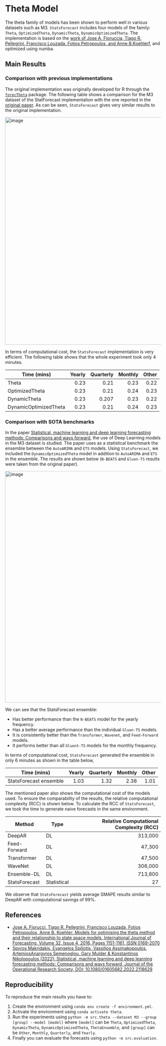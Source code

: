 # Theta Model

The theta family of models has been shown to perform well in various datasets such as M3. `StatsForecast` includes four models of the family: `Theta`, `OptimizedTheta`, `DynamicTheta`, `DynamicOptimizedTheta`. The implementation is based on the [work of Jose A. Fioruccia, Tiago R. Pellegrini, Francisco Louzada, Fotios Petropoulos, and Anne B.Koehlerf](https://www.sciencedirect.com/science/article/pii/S0169207016300243), and optimized using numba.


## Main Results

### Comparison with previous implementations

The original implementation was originally developed for R through the [`forecTheta`](https://cran.r-project.org/web/packages/forecTheta/index.html) package. The following table shows a comparison for the M3 dataset of the StatForecast implementation with the one reported in the [original paper](https://www.sciencedirect.com/science/article/pii/S0169207016300243). As can be seen, `StatsForecast` gives very similar results to the original implementation.

<img width="735" alt="image" src="https://user-images.githubusercontent.com/10517170/200728321-e40a3db5-2cf1-486e-af75-9d841902fc44.png">

In terms of computational cost, the `StatsForecast` implementation is very efficient. The following table shows that the whole experiment took only 4 minutes.

| Time (mins) | Yearly | Quarterly | Monthly | Other |
|-----|-------:|-------:|--------:|--------:|
|Theta| 0.23 | 0.21 | 0.23 | 0.22 |
|OptimizedTheta | 0.23 | 0.21 | 0.24 | 0.23 |
|DynamicTheta | 0.23 | 0.207 | 0.23 | 0.22 |
|DynamicOptimizedTheta | 0.23 | 0.21 | 0.24 | 0.23 | 


### Comparison with SOTA benchmarks

In the paper [Statistical, machine learning and deep learning forecasting methods: Comparisons and ways forward](https://www.tandfonline.com/doi/full/10.1080/01605682.2022.2118629), the use of Deep Learning models in the M3 dataset is studied. The paper uses as a statistical benchmark the ensemble between the `AutoARIMA` and `ETS` models. Using `StatsForecast`, we included the `DynamicOptimizedTheta` model in addition to `AutoARIMA` and `ETS` in the ensemble. The results are shown below (`N-BEATS` and `Gluon-TS` results were taken from the original paper). 

<img width="748" alt="image" src="https://user-images.githubusercontent.com/10517170/200728018-7bb655cf-c2ba-4724-945e-13dbe4db1730.png">

We can see that the StatsForecast ensemble:
- Has better performance than the `N-BEATS` model for the yearly frequency.
- Has a better average performance than the individual `Gluon-TS` models.
- It is consistently better than the `Transformer`, `Wavenet`, and `Feed-Forward` models.
- It performs better than all `Gluont-TS` models for the monthly frequency. 

In terms of computational cost, `StatsForecast` generated the ensemble in only 6 minutes as shown in the table below,

| Time (mins) | Yearly | Quarterly | Monthly | Other |
|-----|-------:|-------:|--------:|--------:|
|StatsForecast ensemble| 1.03 | 1.32 | 2.38 | 1.01 |

The mentioned paper also shows the computational cost of the models used. To ensure the comparability of the results, the relative computational complexity (RCC) is shown below. To calculate the RCC of `StatsForecast`, we took the time to generate naive forecasts in the same environment.

| Method | Type | Relative Computational Complexity (RCC)|
|--------|------|----------------------------------------:|
|DeepAR| DL |313,000|
|Feed-Forward| DL  |47,300 |
|Transformer| DL | 47,500 |
|WaveNet| DL | 306,000 |
|Ensemble-DL | DL | 713,800 |
|StatsForecast | Statistical | 27 |

We observe that `StatsForecast` yields average SMAPE results similar to DeepAR with computational savings of 99%.


## References

- [Jose A. Fiorucci, Tiago R. Pellegrini, Francisco Louzada, Fotios Petropoulos, Anne B. Koehler: Models for optimising the theta method and their relationship to state space models, International Journal of Forecasting, Volume 32, Issue 4, 2016, Pages 1151-1161, ISSN 0169-2070](https://doi.org/10.1016/j.ijforecast.2016.02.005.)
- [Spyros Makridakis, Evangelos Spiliotis, Vassilios Assimakopoulos, ArtemiosAnargyros Semenoglou, Gary Mulder & Konstantinos Nikolopoulos (2022): Statistical, machine
learning and deep learning forecasting methods: Comparisons and ways forward, Journal of the
Operational Research Society, DOI: 10.1080/01605682.2022.2118629](https://www.tandfonline.com/doi/pdf/10.1080/01605682.2022.2118629?needAccess=true)


## Reproducibility

To reproduce the main results you have to:

1. Create the environment using `conda env create -f environment.yml`. 
2. Activate the environment using `conda activate theta`.
3. Run the experiments using `python -m src.theta --dataset M3 --group [group] --model [model]` where `[model]` can be `Theta`, `OptimizedTheta`, `DynamicTheta`, `DynamicOptimizedTheta`, `ThetaEnsemble`, and `[group]` can be `Other`, `Monthly`, `Quarterly`, and `Yearly`.
4. Finally you can evaluate the forecasts using `python -m src.evaluation`.

